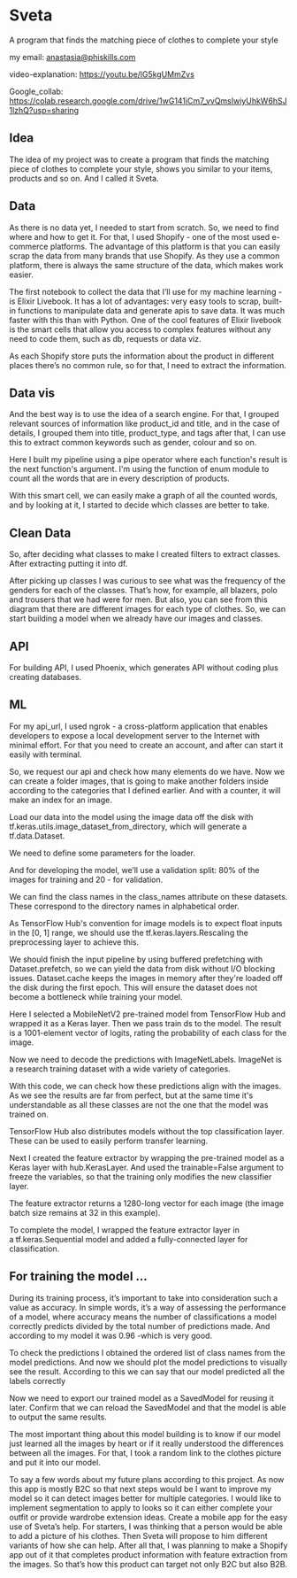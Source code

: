 # Sveta
A program that finds the matching piece of clothes to complete your style

my email: anastasia@phiskills.com

video-explanation: https://youtu.be/lG5kgUMmZvs

Google_collab: https://colab.research.google.com/drive/1wG141iCm7_vvQmsIwiyUhkW6hSJ1lzhQ?usp=sharing


## Idea

The idea of my project was to create a program that finds the matching piece of clothes to complete your style, shows you similar to your items, products and so on. And I called it Sveta.

## Data

As there is no data yet, I needed to start from scratch. So, we need to find where and how to get it. For that, I used Shopify - one of the most used e-commerce platforms. The advantage of this platform is that you can easily scrap the data from many brands that use Shopify. As they use a common platform, there is always the same structure of the data, which makes work easier.

The first notebook to collect the data that I’ll use for my machine learning - is Elixir Livebook. It has a lot of advantages: very easy tools to scrap, built-in functions to manipulate data and generate apis to save data. It was much faster with this than with Python. One of the cool features of Elixir livebook is the smart cells that allow you access to complex features without any need to code them, such as db, requests or data viz.

As each Shopify store puts the information about the product in different places there’s no common rule, so for that, I need to extract the information.

## Data vis

And the best way is to use the idea of a search engine. For that, I grouped relevant sources of information like product_id and title, and in the case of details, I grouped them into title, product_type, and tags after that, I can use this to extract common keywords such as gender, colour and so on.

Here I built my pipeline using a pipe operator where each function's result is the next function's argument. I'm using the function of enum module to count all the words that are in every description of products.

With this smart cell, we can easily make a graph of all the counted words, and by looking at it, I started to decide which classes are better to take.

## Clean Data

So, after deciding what classes to make I created filters to extract classes. After extracting putting it into df.

After picking up classes I was curious to see what was the frequency of the genders for each of the classes. That’s how, for example, all blazers, polo and trousers that we had were for men. But also, you can see from this diagram that there are different images for each type of clothes. So, we can start building a model when we already have our images and classes.

## API

For building API, I used Phoenix, which generates API without coding plus creating databases.

## ML

For my api_url, I used ngrok - a cross-platform application that enables developers to expose a local development server to the Internet with minimal effort. For that you need to create an account, and after can start it easily with terminal.

So, we request our api and check how many elements do we have. Now we can create a folder images, that is going to make another folders inside according to the categories that I defined earlier. And with a counter, it will make an index for an image.

Load our data into the model using the image data off the disk with tf.keras.utils.image_dataset_from_directory, which will generate a tf.data.Dataset.

We need to define some parameters for the loader. 

And for developing the model, we’ll use a validation split: 80% of the images for training and 20 - for validation.

We can find the class names in the class_names attribute on these datasets. These correspond to the directory names in alphabetical order.

As TensorFlow Hub's convention for image models is to expect float inputs in the [0, 1] range, we should use the tf.keras.layers.Rescaling the preprocessing layer to achieve this.

We should finish the input pipeline by using buffered prefetching with Dataset.prefetch, so we can yield the data from disk without I/O blocking issues. Dataset.cache keeps the images in memory after they're loaded off the disk during the first epoch. This will ensure the dataset does not become a bottleneck while training your model.

Here I selected a MobileNetV2 pre-trained model from TensorFlow Hub and wrapped it as a Keras layer. Then we pass train ds to the model. The result is a 1001-element vector of logits, rating the probability of each class for the image.

Now we need to decode the predictions with ImageNetLabels. ImageNet is a research training dataset with a wide variety of categories.

With this code, we can check how these predictions align with the images. As we see the results are far from perfect, but at the same time it's understandable as all these classes are not the one that the model was trained on.

TensorFlow Hub also distributes models without the top classification layer. These can be used to easily perform transfer learning.

Next I created the feature extractor by wrapping the pre-trained model as a Keras layer with hub.KerasLayer. And used the trainable=False argument to freeze the variables, so that the training only modifies the new classifier layer.

The feature extractor returns a 1280-long vector for each image (the image batch size remains at 32 in this example).

To complete the model, I wrapped the feature extractor layer in a tf.keras.Sequential model and added a fully-connected layer for classification.

## For training the model …

During its training process, it’s important to take into consideration such a value as accuracy. In simple words, it’s a way of assessing the performance of a model, where accuracy means the number of classifications a model correctly predicts divided by the total number of predictions made. And according to my model it was 0.96 -which is very good.

To check the predictions I obtained the ordered list of class names from the model predictions. And now we should plot the model predictions to visually see the result. According to this we can say that our model predicted all the labels correctly

Now we need to export our trained model as a SavedModel for reusing it later. Confirm that we can reload the SavedModel and that the model is able to output the same results.

The most important thing about this model building is to know if our model just learned all the images by heart or if it really understood the differences between all the images. For that, I took a random link to the clothes picture and put it into our model.

To say a few words about my future plans according to this project. As now this app is mostly B2C so that next steps would be
I want to improve my model so it can detect images better for multiple categories.
I would like to implement segmentation to apply to looks so it can either complete your outfit or provide wardrobe extension ideas.
Create a mobile app for the easy use of Sveta’s help. For starters, I was thinking that a person would be able to add a picture of his clothes. Then Sveta will propose to him different variants of how she can help.
After all that, I was planning to make a Shopify app out of it that completes product information with feature extraction from the images. So that’s how this product can target not only B2C but also B2B.

